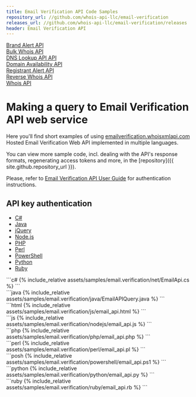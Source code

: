 ```yaml
---
title: Email Verification API Code Samples
repository_url: //github.com/whois-api-llc/email-verification
releases_url: //github.com/whois-api-llc/email-verification/releases
header: Email Verification API
---
```

<div class="toc">
    <a class="button" href="./brand-alert"><div class="toc-item">Brand Alert API</div></a>
	<a class="button" href="./bulk-whois"><div class="toc-item">Bulk Whois API</div></a>
	<a class="button" href="./dns-lookup"><div class="toc-item">DNS Lookup API API</div></a>
    <a class="button" href="./domain-availability"><div class="toc-item">Domain Availability API</div></a>
    <a class="button" href="./registrant-alert"><div class="toc-item">Registrant Alert API</div></a>
    <a class="button" href="./reverse-whois"><div class="toc-item">Reverse Whois API</div></a>
	<a class="button" href="./"><div class="toc-item">Whois API</div></a>
</div>

# Making a query to Email Verification API web service


Here you'll find short examples of using
[emailverification.whoisxmlapi.com](https://emailverification.whoisxmlapi.com/) Hosted Email Verification Web API
implemented in multiple languages.

You can view more sample code, incl. dealing with the API's response formats,
regenerating access tokens and more, in the
[repository]({{ site.github.repository_url }}).


Please, refer to
[Email Verification API User Guide](https://emailverification.whoisxmlapi.com/docs) for
authentication instructions.

## API key authentication

<ul id="profileTabs" class="nav nav-tabs" role="tablist">
    <li class="active"><a href="#csharp-key" data-toggle="tab">C#</a></li>
    <li><a href="#java-key" data-toggle="tab">Java</a></li>
    <li><a href="#jquery-key" data-toggle="tab">jQuery</a></li>
    <li><a href="#nodejs-key" data-toggle="tab">Node.js</a></li>
    <li><a href="#php-key" data-toggle="tab">PHP</a></li>
    <li><a href="#perl-key" data-toggle="tab">Perl</a></li>
    <li><a href="#powershell-key" data-toggle="tab">PowerShell</a></li>
    <li><a href="#python-key" data-toggle="tab">Python</a></li>
    <li><a href="#ruby-key" data-toggle="tab">Ruby</a></li>
</ul>

<div class="tab-content">

<div role="tabpanel" class="tab-pane active" id="csharp-key">
<div class="container-fluid" markdown="1"> 
```c#
{% include_relative assets/samples/email.verification/net/EmailApi.cs %}
```
</div>
</div>

<div role="tabpanel" class="tab-pane" id="java-key">
<div class="container-fluid" markdown="1"> 
```java
{% include_relative assets/samples/email.verification/java/EmailAPIQuery.java %}
```
</div>
</div>

<div role="tabpanel" class="tab-pane" id="jquery-key">
<div class="container-fluid" markdown="1"> 
```html
{% include_relative assets/samples/email.verification/js/email_api.html %}
```
</div>
</div>

<div role="tabpanel" class="tab-pane" id="nodejs-key">
<div class="container-fluid" markdown="1"> 
```js
{% include_relative assets/samples/email.verification/nodejs/email_api.js %}
```
</div>
</div>

<div role="tabpanel" class="tab-pane" id="php-key">
<div class="container-fluid" markdown="1"> 
```php
{% include_relative assets/samples/email.verification/php/email_api.php %}
```
</div>
</div>

<div role="tabpanel" class="tab-pane" id="perl-key">
<div class="container-fluid" markdown="1"> 
```perl
{% include_relative assets/samples/email.verification/perl/email_api.pl %}
```
</div>
</div>

<div role="tabpanel" class="tab-pane" id="powershell-key">
<div class="container-fluid" markdown="1"> 
```posh
{% include_relative assets/samples/email.verification/powershell/email_api.ps1 %}
```
</div>
</div>

<div role="tabpanel" class="tab-pane" id="python-key">
<div class="container-fluid" markdown="1"> 
```python
{% include_relative assets/samples/email.verification/python/email_api.py %}
```
</div>
</div>

<div role="tabpanel" class="tab-pane" id="ruby-key">
<div class="container-fluid" markdown="1"> 
```ruby
{% include_relative assets/samples/email.verification/ruby/email_api.rb %}
```
</div>
</div>

</div>
